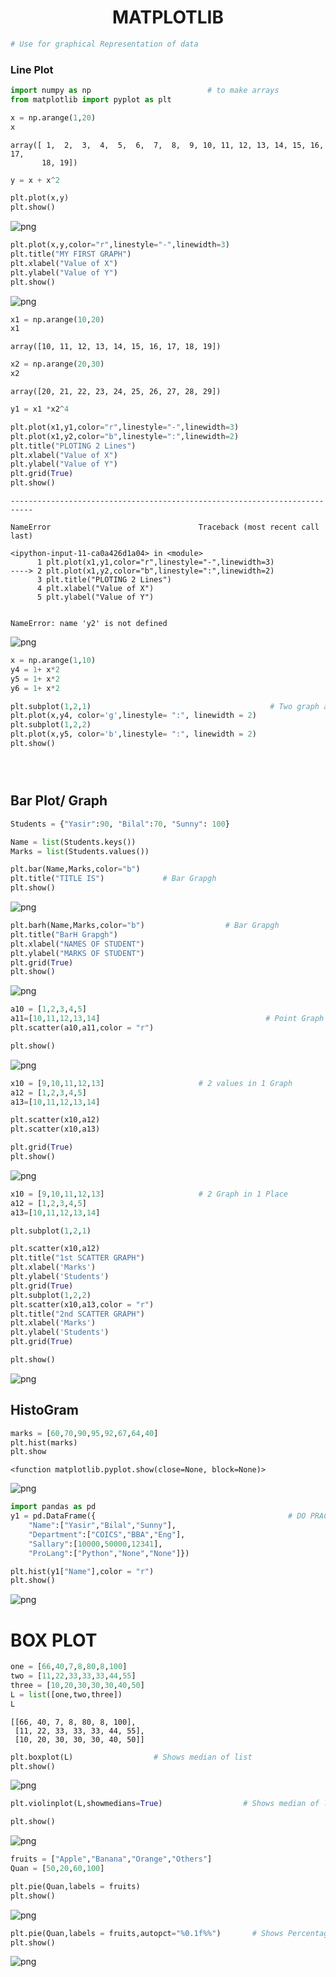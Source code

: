#  <center> MATPLOTLIB </center>


```python
# Use for graphical Representation of data
```

### Line Plot


```python
import numpy as np                          # to make arrays
from matplotlib import pyplot as plt             
```


```python
x = np.arange(1,20)
x

```




    array([ 1,  2,  3,  4,  5,  6,  7,  8,  9, 10, 11, 12, 13, 14, 15, 16, 17,
           18, 19])




```python
y = x + x^2
```


```python
plt.plot(x,y)
plt.show()
```


    
![png](output_6_0.png)
    



```python
plt.plot(x,y,color="r",linestyle="-",linewidth=3)
plt.title("MY FIRST GRAPH")
plt.xlabel("Value of X")
plt.ylabel("Value of Y")
plt.show()
```


    
![png](output_7_0.png)
    



```python
x1 = np.arange(10,20)
x1
```




    array([10, 11, 12, 13, 14, 15, 16, 17, 18, 19])




```python
x2 = np.arange(20,30)
x2
```




    array([20, 21, 22, 23, 24, 25, 26, 27, 28, 29])




```python
y1 = x1 *x2^4
```


```python
plt.plot(x1,y1,color="r",linestyle="-",linewidth=3)
plt.plot(x1,y2,color="b",linestyle=":",linewidth=2)
plt.title("PLOTING 2 Lines")
plt.xlabel("Value of X")
plt.ylabel("Value of Y")
plt.grid(True)
plt.show()
```


    ---------------------------------------------------------------------------

    NameError                                 Traceback (most recent call last)

    <ipython-input-11-ca0a426d1a04> in <module>
          1 plt.plot(x1,y1,color="r",linestyle="-",linewidth=3)
    ----> 2 plt.plot(x1,y2,color="b",linestyle=":",linewidth=2)
          3 plt.title("PLOTING 2 Lines")
          4 plt.xlabel("Value of X")
          5 plt.ylabel("Value of Y")
    

    NameError: name 'y2' is not defined



    
![png](output_11_1.png)
    



```python
x = np.arange(1,10)
y4 = 1+ x*2
y5 = 1+ x*2
y6 = 1+ x*2
```


```python
plt.subplot(1,2,1)                                        # Two graph at same time
plt.plot(x,y4, color='g',linestyle= ":", linewidth = 2)
plt.subplot(1,2,2)
plt.plot(x,y5, color='b',linestyle= ":", linewidth = 2)
plt.show()





```

## Bar Plot/ Graph


```python
Students = {"Yasir":90, "Bilal":70, "Sunny": 100}
```


```python
Name = list(Students.keys())
Marks = list(Students.values())
```


```python
plt.bar(Name,Marks,color="b")  
plt.title("TITLE IS")             # Bar Grapgh
plt.show()
```


    
![png](output_17_0.png)
    



```python
plt.barh(Name,Marks,color="b")                  # Bar Grapgh
plt.title("BarH Grapgh")
plt.xlabel("NAMES OF STUDENT")
plt.ylabel("MARKS OF STUDENT")
plt.grid(True)
plt.show()
```


    
![png](output_18_0.png)
    



```python
a10 = [1,2,3,4,5]
a11=[10,11,12,13,14]                                     # Point Graph
plt.scatter(a10,a11,color = "r")

plt.show()
```


    
![png](output_19_0.png)
    



```python
x10 = [9,10,11,12,13]                     # 2 values in 1 Graph
a12 = [1,2,3,4,5]
a13=[10,11,12,13,14]    

plt.scatter(x10,a12)
plt.scatter(x10,a13)

plt.grid(True)
plt.show()
```


    
![png](output_20_0.png)
    



```python
x10 = [9,10,11,12,13]                     # 2 Graph in 1 Place
a12 = [1,2,3,4,5]
a13=[10,11,12,13,14]    

plt.subplot(1,2,1)

plt.scatter(x10,a12)
plt.title("1st SCATTER GRAPH")
plt.xlabel('Marks')
plt.ylabel('Students')
plt.grid(True)
plt.subplot(1,2,2)
plt.scatter(x10,a13,color = "r")
plt.title("2nd SCATTER GRAPH")
plt.xlabel('Marks')
plt.ylabel('Students')
plt.grid(True)

plt.show()
```


    
![png](output_21_0.png)
    


## HistoGram


```python
marks = [60,70,90,95,92,67,64,40]
plt.hist(marks)
plt.show
```




    <function matplotlib.pyplot.show(close=None, block=None)>




    
![png](output_23_1.png)
    



```python
import pandas as pd
y1 = pd.DataFrame({                                           # DO PRACITCE ALOT
    "Name":["Yasir","Bilal","Sunny"],
    "Department":["COICS","BBA","Eng"],
    "Sallary":[10000,50000,12341],
    "ProLang":["Python","None","None"]})
```


```python
plt.hist(y1["Name"],color = "r")
plt.show()
```


    
![png](output_25_0.png)
    


# BOX PLOT 


```python
one = [66,40,7,8,80,8,100]
two = [11,22,33,33,33,44,55]
three = [10,20,30,30,30,40,50]
L = list([one,two,three])
L

```




    [[66, 40, 7, 8, 80, 8, 100],
     [11, 22, 33, 33, 33, 44, 55],
     [10, 20, 30, 30, 30, 40, 50]]




```python
plt.boxplot(L)                  # Shows median of list 
plt.show()
```


    
![png](output_28_0.png)
    



```python
plt.violinplot(L,showmedians=True)                  # Shows median of list 

plt.show()
```


    
![png](output_29_0.png)
    



```python
fruits = ["Apple","Banana","Orange","Others"]
Quan = [50,20,60,100]

```


```python
plt.pie(Quan,labels = fruits)
plt.show()
```


    
![png](output_31_0.png)
    



```python
plt.pie(Quan,labels = fruits,autopct="%0.1f%%")       # Shows Percentage also
plt.show()
```


    
![png](output_32_0.png)
    



```python

```
